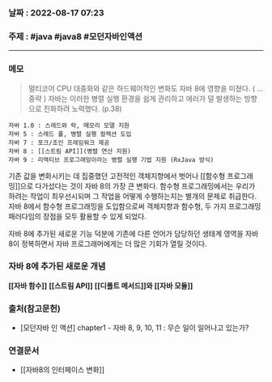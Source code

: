### 날짜 : 2022-08-17 07:23

### 주제 : #java #java8 #모던자바인액션
----
### 메모
> 멀티코어 CPU 대중화와 같은 하드웨어적인 변화도 자바 8에 영향을 미쳤다. ( ... 중략 ) 
> 자바는 이러한 병렬 실행 환경을 쉽게 관리하고 에러가 덜 발생하는 방향으로 진화하려 노력했다. 
> (p.38)

```` ad-note
자바 1.0 : 스레드와 락, 메모리 모델 지원
자바 5 : 스레드 풀, 병렬 실행 컬렉션 도입
자바 7 : 포크/조인 프레임워크 제공
자바 8 : [[스트림 API]](병렬 연산 지원)
자바 9 : 리액티브 프로그래밍이라는 병렬 실행 기법 지원 (RxJava 방식)
````



기존 값을 변화시키는 데 집중했던 고전적인 객체지향에서 벗어나 [[함수형 프로그래밍]]으로 다가섰다는 것이 자바 8의 가장 큰 변화다. 
함수형 프로그래밍에서는 우리가 하려는 작업이 최우선시되며 그 작업을 어떻게 수행하는지는 별개의 문제로 취급한다.
자바 8에서 함수형 프로그래밍을 도입함으로써 객체지향과 함수형, 두 가지 프로그래밍 패러다임의 장점을 모두 활용할 수 있게 되었다. 


자바 8에 추가된 새로운 기능 덕분에 기존에 다른 언어가 담당하던 생태계 영역을 자바 8이 정복하면서 자바 프로그래머에게는 더 많은 기회가 열릴 것이다. 


### 자바 8에 추가된 새로운 개념

**[[자바 함수]]**
**[[스트림 API]]**
**[[디폴트 메서드]]와 [[자바 모듈]]**




### 출처(참고문헌)
- [모던자바 인 액션] chapter1 - 자바 8, 9, 10, 11 : 무슨 일이 일어나고 있는가?

### 연결문서
- [[자바8의 인터페이스 변화]]
